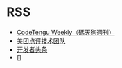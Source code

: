 # RSS

- [CodeTengu Weekly（碼天狗週刊）](http://weekly.codetengu.com/)
- [美团点评技术团队](http://tech.meituan.com/)
- [开发者头条](http://toutiao.io/)
- []